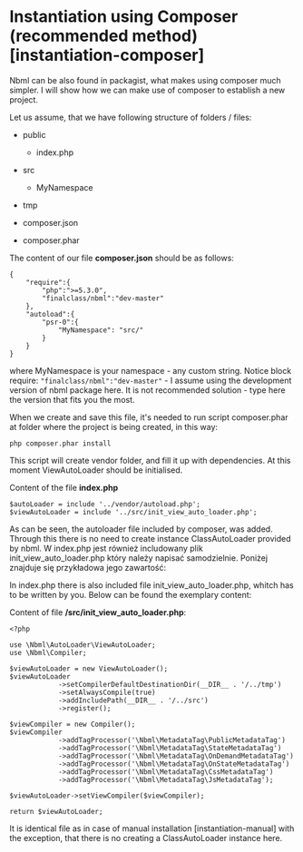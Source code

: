 # Instantiation using Composer (recommended method) [instantiation-composer]

Nbml can be also found in packagist, what makes using composer much simpler.
I will show how we can make use of composer to establish a new project.

Let us assume, that we have following structure of folders / files:

* public

	* index.php
* src

	* MyNamespace
* tmp
* composer.json
* composer.phar

The content of our file **composer.json** should be as follows:

	{
		"require":{
			"php":">=5.3.0",
			"finalclass/nbml":"dev-master"
		},
		"autoload":{
			"psr-0":{
				"MyNamespace": "src/"
			}
		}
	}

where MyNamespace is your namespace - any custom string.
Notice block require: `"finalclass/nbml":"dev-master"` - I assume using the development version
of nbml package here. It is not recommended solution - type here the version that fits you the most.

When we create and save this file, it's needed to run script composer.phar at folder where the project is being created, in this way:

	php composer.phar install

This script will create vendor folder, and fill it up with dependencies.
At this moment ViewAutoLoader should be initialised.

Content of the file **index.php**

	$autoLoader = include '../vendor/autoload.php';
	$viewAutoLoader = include '../src/init_view_auto_loader.php';

As can be seen, the autoloader file included by composer, was added. Through this there is no need to
create instance ClassAutoLoader provided by nbml.
W index.php jest również includowany plik init_view_auto_loader.php który należy napisać samodzielnie.
Poniżej znajduje się przykładowa jego zawartość:

In index.php there is also included file init_view_auto_loader.php, whitch has to be written by you.
Below can be found the exemplary content:

Content of file **/src/init_view_auto_loader.php**:

	<?php

	use \Nbml\AutoLoader\ViewAutoLoader;
	use \Nbml\Compiler;

	$viewAutoLoader = new ViewAutoLoader();
	$viewAutoLoader
				->setCompilerDefaultDestinationDir(__DIR__ . '/../tmp')
				->setAlwaysCompile(true)
				->addIncludePath(__DIR__ . '/../src')
				->register();

	$viewCompiler = new Compiler();
	$viewCompiler
				->addTagProcessor('\Nbml\MetadataTag\PublicMetadataTag')
				->addTagProcessor('\Nbml\MetadataTag\StateMetadataTag')
				->addTagProcessor('\Nbml\MetadataTag\OnDemandMetadataTag')
				->addTagProcessor('\Nbml\MetadataTag\OnStateMetadataTag')
				->addTagProcessor('\Nbml\MetadataTag\CssMetadataTag')
				->addTagProcessor('\Nbml\MetadataTag\JsMetadataTag');

	$viewAutoLoader->setViewCompiler($viewCompiler);

	return $viewAutoLoader;

It is identical file as in case of manual installation [instantiation-manual] with the exception, that there is no
creating a ClassAutoLoader instance here.

